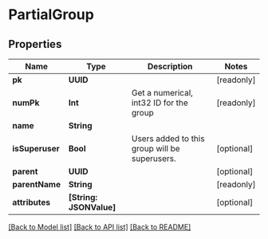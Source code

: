 # PartialGroup

## Properties
Name | Type | Description | Notes
------------ | ------------- | ------------- | -------------
**pk** | **UUID** |  | [readonly] 
**numPk** | **Int** | Get a numerical, int32 ID for the group | [readonly] 
**name** | **String** |  | 
**isSuperuser** | **Bool** | Users added to this group will be superusers. | [optional] 
**parent** | **UUID** |  | [optional] 
**parentName** | **String** |  | [readonly] 
**attributes** | **[String: JSONValue]** |  | [optional] 

[[Back to Model list]](../README.md#documentation-for-models) [[Back to API list]](../README.md#documentation-for-api-endpoints) [[Back to README]](../README.md)


